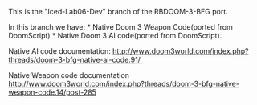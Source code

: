 This is the "Iced-Lab06-Dev" branch of the RBDOOM-3-BFG port.

In this branch we have:
	* Native Doom 3 Weapon Code(ported from DoomScript)
	* Native Doom 3 AI code(ported from DoomScript).
	
Native AI code documentation:
	http://www.doom3world.com/index.php?threads/doom-3-bfg-native-ai-code.91/
	
Native Weapon code documentation
	http://www.doom3world.com/index.php?threads/doom-3-bfg-native-weapon-code.14/post-285
	